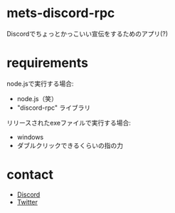 # mets-discord-rpc  
Discordでちょっとかっこいい宣伝をするためのアプリ(?)  

# requirements  
node.jsで実行する場合:  
- node.js（笑）  
- "discord-rpc" ライブラリ  

リリースされたexeファイルで実行する場合:  
- windows  
- ダブルクリックできるくらいの指の力  

# contact  
- [Discord](//discord.gg/4uYRsYAnNt)  
- [Twitter](//twitter.com/Crab55e)  
